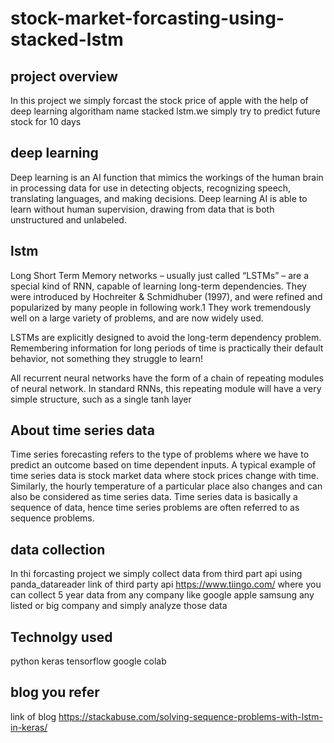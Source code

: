 # stock-market-forcasting-using-stacked-lstm

## project overview

In this project we simply forcast the stock price of apple with the help of deep learning algoritham name stacked lstm.we simply try to predict future stock for 10 days

## deep learning

Deep learning is an AI function that mimics the workings of the human brain in processing data for use in detecting objects, recognizing speech, translating languages, and making decisions. Deep learning AI is able to learn without human supervision, drawing from data that is both unstructured and unlabeled.

##  lstm

Long Short Term Memory networks – usually just called “LSTMs” – are a special kind of RNN, capable of learning long-term dependencies. They were introduced by Hochreiter & Schmidhuber (1997), and were refined and popularized by many people in following work.1 They work tremendously well on a large variety of problems, and are now widely used.

LSTMs are explicitly designed to avoid the long-term dependency problem. Remembering information for long periods of time is practically their default behavior, not something they struggle to learn!

All recurrent neural networks have the form of a chain of repeating modules of neural network. In standard RNNs, this repeating module will have a very simple structure, such as a single tanh layer


##  About time series data

Time series forecasting refers to the type of problems where we have to predict an outcome based on time dependent inputs. A typical example of time series data is stock market data where stock prices change with time. Similarly, the hourly temperature of a particular place also changes and can also be considered as time series data. Time series data is basically a sequence of data, hence time series problems are often referred to as sequence problems.


## data collection
 
 In thi forcasting project we simply collect data from third part api using panda_datareader link of third party api https://www.tiingo.com/ where you can collect 5 year data from any company like google apple samsung any listed or big company and simply analyze those data

## Technolgy used

 python keras tensorflow google colab
 
 ## blog you refer
 
 link of blog https://stackabuse.com/solving-sequence-problems-with-lstm-in-keras/






